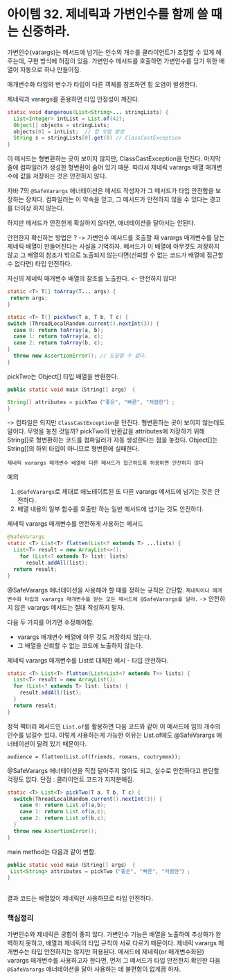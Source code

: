 # 아이템 32. 제네릭과 가변인수를 함께 쓸 때는 신중하라.

가변인수(varargs)는 메서드에 넘기는 인수의 개수를 클라이언트가 조절할 수 있게 해주는데, 구현 방식에 허점이 있음.
가변인수 메서드를 호출하면 가변인수를 담기 위한 배열이 자동으로 하나 만들어짐.

매개변수화 타입의 변수가 타입이 다른 객체를 참조하면 힙 오염이 발생한다.


제네릭과 varargs를 혼용하면 타입 안정성이 깨진다.

```Java
static void dangerous(List<String>... stringLists) {
  List<Integer> intList = List.of(42);
  Object[] objects = stringLists;
  objects[0] = intList;  // 힙 오염 발생
  String s = stringLists[0].get(0) // ClassCastException
}
```

이 메서드는 형변환하는 곳이 보이지 않지만, ClassCastException을 던진다. 마지막 줄에 컴파일러가 생성한 형변환이 숨어 있기 때문.
따라서 제네릭 varargs 배열 매개변수에 값을 저장하는 것은 안전하지 않다.

자바 7의 `@SafeVarargs` 애너테이션은 메서드 작성자가 그 메서드가 타입 안전함을 보장하는 장치다. 컴파일러는 이 약속을 믿고, 그 메서드가 안전하지 않을 수 있다는 경고를 더이상 하지 않는다.

하지만 메서드가 안전한게 확실하지 않다면, 애너테이션을 달아서는 안된다.

안전한지 확신하는 방법은 ?
-> 가변인수 메서드를 호출할 때 varargs 매개변수를 담는 제네릭 배열이 만들어진다는 사실을 기억하자. 메서드가 이 배열에 아무것도 저장하지 않고 그 배열의 참조가 밖으로 노출되지 않는다면(신뢰할 수 없는 코드가 배열에 접근할 수 없다면) 타입 안전하다.


자신의 제네릭 매개변수 배열의 참조를 노출한다. <- 안전하지 않다!
```Java
static <T> T[] toArray(T... args) {
 return args;
}
```

```Java
static <T> T[] pickTwo(T a, T b, T c) {
switch (ThreadLocalRandom.current().nextInt(3)) {
  case 0: return toArray(a, b);
  case 1: return toArray(a, c);
  case 2: return toArray(b, c);
}
  throw new AssertionError(); // 도달할 수 없다.
}
```

pickTwo는 Object[] 타입 배열을 반환한다.


```Java
public static void main（String[] args） {

String[] attributes = pickTwo（"좋은", "빠른", "저렴한"）;
}
```
-> 컴파일은 되지만 `ClassCastException`을 던진다. 형변환하는 곳이 보이지 않는데도 말이다.
무엇을 놓친 것일까? pickTwo의 반환값을 attributes에 저장하기 위해 String[]로 형변환하는 코드를 컴파일러가 자동 생성한다는 점을 놓쳤다. Object[]는 String[]의 하위 타입이 아니므로 형변환에 실패한다.

`제네릭 varargs 매개변수 배열에 다른 메서드가 접근하도록 허용하면 안전하지 않다` 

예외
1. `@SafeVarargs`로 제대로 애노테이트된 또 다른 varargs 메서드에 넘기는 것은 안전하다.
2. 배열 내용의 일부 함수를 호출만 하는 일반 메서드에 넘기는 것도 안전하다.


제네릭 varargs 매개변수를 안전하게 사용하는 메서드
```Java
@SafeVarargs
static <T> List<T> flatten(List<? extends T> ...lists) {
  List<T> result = new ArrayList<>();
    for (List<? extends T> list: lists)
      result.addAll(list);
  return result;
}
```

@SafeVarargs 애너테이션을 사용해야 할 때를 정하는 규칙은 간단함.
`제네릭이나 매개변수화 타입의 varargs 매개변수를 받는 모든 메서드에 @SafeVarargs를 달라.`
-> 안전하지 않은 varargs 메서드는 절대 작성하지 말자.

다음 두 가지를 어기면 수정해야함.
- varargs 매개변수 배열에 아무 것도 저장하지 않는다.
- 그 배열을 신뢰할 수 없는 코드에 노출하지 않는다.

제네릭 varargs 매개변수를 List로 대체한 예시 - 타입 안전하다.
```Java
static <T> List<T> flatten(List<List<? extends T>> lists) {
  List<T> result = new ArrayList();
  for (List<? extends T> list: lists) {
    result.addAll(list);
  }
  return result;
}
```

정적 팩터리 메서드인 `List.of`를 활용하면 다음 코드와 같이 이 메서드에 임의 개수의 인수를 넘길수 있다. 이렇게 사용하는게 가능한 이유는 List.of에도 @SafeVarargs 애너테이션이 달려 있기 때문이다.

`audience = flatten(List.of(friends, romans, coutrymen));`

@SafeVarargs 애너테이션을 직접 달아주지 않아도 되고, 실수로 안전하다고 판단할 걱정도 없다.
단점 : 클라이언트 코드가 지저분해짐.


```Java
static <T> List<T> pickTwo(T a, T b, T c) {
  switch(ThreadLocalRandom.current().nextInt(3)) {
    case 0: return List.of(a,b);
    case 1: return List.of(a,c);
    case 2: return List.of(b,c);
  }
  throw new AssertionError();
}
```

main method는 다음과 같이 변함.
```Java
public static void main（String[] args） {
 List<String> attributes = pickTwo（"좋은", "빠른", "저렴한"）;
}
 
```
결과 코드는 배열없이 제네릭만 사용하므로 타입 안전하다.

### 핵심정리
가변인수와 제네릭은 궁합이 좋지 않다. 가변인수 기능은 배열을 노출하여 추상화가 완벽하지 못하고, 배열과 제네릭의 타입 규칙이 서로 다르기 때문이다. 제네릭 varargs 매개변수는 타입 안전하지는 않지만 허용된다. 메서드에 제네릭(or 매개변수화된) varargs 매개변수를 사용하고자 한다면, 먼저 그 메서드가 타입 안전한지 확인한 다음 `@SafeVarargs` 애너테이션을 달아 사용하는 데 불편함이 없게끔 하자.
